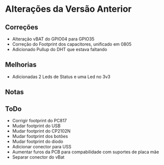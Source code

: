 # Alterações da Versão Anterior

## Correções

* Alteração vBAT do GPIO04 para GPIO35
* Correção do Footprint dos capacitores, unificado em 0805
* Adicionado Pullup do DHT que estava faltando

## Melhorias

* Adicionadas 2 Leds de Status e uma Led no 3v3

## Notas


## ToDo

* Corrigir footprint do PC817
* Mudar footprint do USB
* Mudar footprint do CP2102N
* Mudar footprint dos botões
* Mudar footprint do diodo
* Adicionar conector para USS
* Aumentar furos da PCB para compabilidade com suportes de placa mãe
* Separar conector do vBat